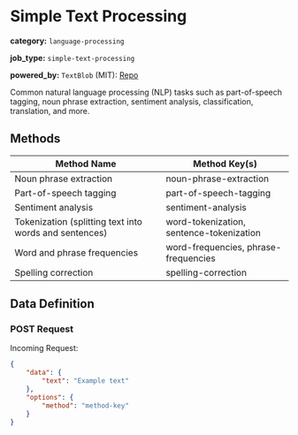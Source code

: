 # Simple Text Processing

**category:** `language-processing`

**job_type:** `simple-text-processing`

**powered_by:** `TextBlob` (MIT): [Repo](https://github.com/sloria/TextBlob)

Common natural language processing (NLP) tasks such as part-of-speech tagging, noun phrase extraction, sentiment analysis, classification, translation, and more.

## Methods

|Method Name|Method Key(s)|
|-----------|----------|
|Noun phrase extraction|noun-phrase-extraction|
|Part-of-speech tagging|part-of-speech-tagging|
|Sentiment analysis|sentiment-analysis|
|Tokenization (splitting text into words and sentences)|word-tokenization, sentence-tokenization|
|Word and phrase frequencies|word-frequencies, phrase-frequencies|
|Spelling correction|spelling-correction|

## Data Definition

### POST Request

Incoming Request:

```json
{
	"data": {
		"text": "Example text"
	},
	"options": {
		"method": "method-key"
	}
}
```
